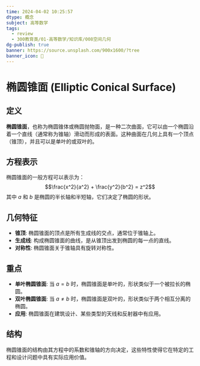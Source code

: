```yaml
---
time: 2024-04-02 10:25:57
dtype: 概念
subject: 高等数学
tags:
  - review
  - 300教育类/01-高等数学/知识库/008空间几何
dg-publish: true
banner: https://source.unsplash.com/900x1600/?tree
banner_icon: 🧠
---
```

# 椭圆锥面 (Elliptic Conical Surface)

## 定义
**椭圆锥面**，也称为椭圆锥体或椭圆抛物面，是一种二次曲面，它可以由一个椭圆沿着一个直线（通常称为锥轴）滑动而形成的表面。这种曲面在几何上具有一个顶点（锥顶），并且可以是单叶的或双叶的。

## 方程表示
椭圆锥面的一般方程可以表示为：
$$\frac{x^2}{a^2} + \frac{y^2}{b^2} = z^2$$
其中 $a$ 和 $b$ 是椭圆的半长轴和半短轴，它们决定了椭圆的形状。

## 几何特征
- **锥顶**: 椭圆锥面的顶点是所有生成线的交点，通常位于锥轴上。
- **生成线**: 构成椭圆锥面的曲线，是从锥顶出发到椭圆的每一点的直线。
- **对称性**: 椭圆锥面关于锥轴具有旋转对称性。

## 重点
- **单叶椭圆锥面**: 当 $a = b$ 时，椭圆锥面是单叶的，形状类似于一个被拉长的椭圆。
- **双叶椭圆锥面**: 当 $a \neq b$ 时，椭圆锥面是双叶的，形状类似于两个相互分离的椭圆。
- **应用**: 椭圆锥面在建筑设计、某些类型的天线和反射器中有应用。

## 结构
椭圆锥面的结构由其方程中的系数和锥轴的方向决定，这些特性使得它在特定的工程和设计问题中具有实际应用价值。

